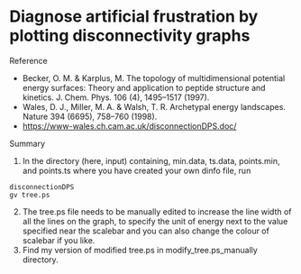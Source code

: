 # Diagnose artificial frustration by plotting disconnectivity graphs         

Reference
- Becker, O. M. & Karplus, M. The topology of multidimensional potential energy surfaces: Theory and application to peptide structure and kinetics. J. Chem. Phys. 106 (4), 1495–1517 (1997).
- Wales, D. J., Miller, M. A. & Walsh, T. R. Archetypal energy landscapes. Nature 394 (6695), 758–760 (1998).
- https://www-wales.ch.cam.ac.uk/disconnectionDPS.doc/

Summary
1. In the directory (here, input) containing, min.data, ts.data, points.min, and points.ts
where you have created your own dinfo file, run
```
disconnectionDPS
gv tree.ps
```
2. The tree.ps file needs to be manually edited to increase the line width of 
all the lines on the graph, to specify the unit of energy next to the value specified
near the scalebar and you can also change the colour of scalebar if you like.
3. Find my version of modified tree.ps in modify_tree.ps_manually directory.
